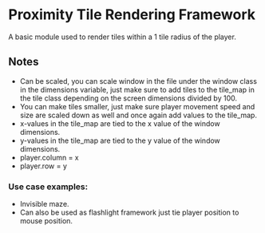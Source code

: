 # Proximity Tile Rendering Framework
 A basic module used to render tiles within a 1 tile radius of the player.

## Notes
- Can be scaled, you can scale window in the file under the window class in the dimensions variable, just make sure to add tiles to the tile_map in the tile class depending on the screen dimensions divided by 100.
- You can make tiles smaller, just make sure player movement speed and size are scaled down as well and once again add values to the tile_map.
- x-values in the tile_map are tied to the x value of the window dimensions.
- y-values in the tile_map are tied to the y value of the window dimensions.
- player.column = x
- player.row = y

### Use case examples: 
- Invisible maze.
- Can also be used as flashlight framework just tie player position to mouse position.
